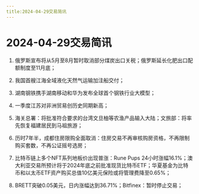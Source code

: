 ```yaml
---
title:2024-04-29交易简讯
---
```

# 2024-04-29交易简讯

1. 俄罗斯宣布将从5月至8月暂时取消部分煤炭出口关税；俄罗斯延长化肥出口配额制度至11月底；

2. 我国首艘江海全域液化天然气运输加注船交付；

3. 湖南钢铁携手湖南移动和华为发布全球首个钢铁行业大模型；

4. 一季度江苏对非洲贸易创历史同期新高；

5. 海关总署：将批准符合要求的台湾文旦柚等农渔产品输入大陆；文旅部：将率先恢复福建居民到马祖旅游；

 6. 历时7年半，成都住房限购全面取消：住房交易不再审核购房资格，不再限制购买套数，不再公证摇号选房；

7. 比特币链上多个NFT系列地板价出现普涨：Rune Pups 24小时涨幅16.1%；澳大利亚交易所预计将于2024年底之前批准现货比特币ETF；华夏基金为比特币和以太币ETF资产购买总值10亿美元保险或将管理费降至0.65%；

8. BRETT突破0.05美元，日内涨幅达到36.71%；Bitfinex：暂时停止交易；